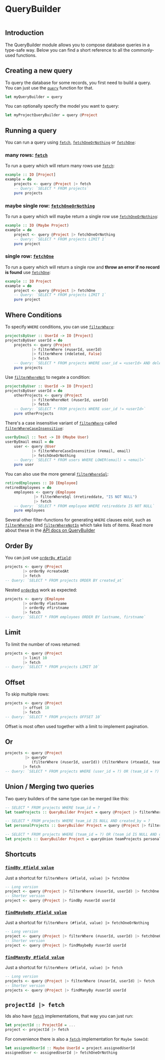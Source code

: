 # QueryBuilder

```toc

```

## Introduction

The QueryBuilder module allows you to compose database queries in a type-safe way. Below you can find a short reference to all the commonly-used functions.

## Creating a new query

To query the database for some records, you first need to build a query.
You can just use the [`query`](https://ihp.digitallyinduced.com/api-docs/IHP-QueryBuilder.html#v:query) function for that.

```haskell
let myQueryBuilder = query
```

You can optionally specify the model you want to query:

```haskell
let myProjectQueryBuilder = query @Project
```

## Running a query

You can run a query using [`fetch`](https://ihp.digitallyinduced.com/api-docs/IHP-Fetch.html#v:fetch), [`fetchOneOrNothing`](https://ihp.digitallyinduced.com/api-docs/IHP-Fetch.html#v:fetchOneOrNothing) or [`fetchOne`](https://ihp.digitallyinduced.com/api-docs/IHP-Fetch.html#v:fetchOne):

### many rows: [`fetch`](https://ihp.digitallyinduced.com/api-docs/IHP-Fetch.html#v:fetch)

To run a query which will return many rows use [`fetch`](https://ihp.digitallyinduced.com/api-docs/IHP-Fetch.html#v:fetch):

```haskell
example :: IO [Project]
example = do
    projects <- query @Project |> fetch
    -- Query: `SELECT * FROM projects`
    pure projects
```

### maybe single row: [`fetchOneOrNothing`](https://ihp.digitallyinduced.com/api-docs/IHP-Fetch.html#v:fetchOneOrNothing)

To run a query which will maybe return a single row use [`fetchOneOrNothing`](https://ihp.digitallyinduced.com/api-docs/IHP-Fetch.html#v:fetchOneOrNothing):

```haskell
example :: IO (Maybe Project)
example = do
    project <- query @Project |> fetchOneOrNothing
    -- Query: `SELECT * FROM projects LIMIT 1`
    pure project
```

### single row: [`fetchOne`](https://ihp.digitallyinduced.com/api-docs/IHP-Fetch.html#v:fetchOne)

To run a query which will return a single row and **throw an error if no record is found** use [`fetchOne`](https://ihp.digitallyinduced.com/api-docs/IHP-Fetch.html#v:fetchOne):

```haskell
example :: IO Project
example = do
    project <- query @Project |> fetchOne
    -- Query: `SELECT * FROM projects LIMIT 1`
    pure project
```

## Where Conditions

To specify `WHERE` conditions, you can use [`filterWhere`](https://ihp.digitallyinduced.com/api-docs/IHP-QueryBuilder.html#v:filterWhere):

```haskell
projectsByUser :: UserId -> IO [Project]
projectsByUser userId = do
    projects <- query @Project
            |> filterWhere (#userId, userId)
            |> filterWhere (#deleted, False)
            |> fetch
    -- Query: `SELECT * FROM projects WHERE user_id = <userId> AND deleted = false`
    pure projects
```

Use [`filterWhereNot`](https://ihp.digitallyinduced.com/api-docs/IHP-QueryBuilder.html#v:filterWhereNot) to negate a condition:

```haskell
projectsByUser :: UserId -> IO [Project]
projectsByUser userId = do
    otherProjects <- query @Project
            |> filterWhereNot (#userId, userId)
            |> fetch
    -- Query: `SELECT * FROM projects WHERE user_id != <userId>`
    pure otherProjects
```

There's a case insensitive variant of [`filterWhere`](https://ihp.digitallyinduced.com/api-docs/IHP-QueryBuilder.html#v:filterWhere) called [`filterWhereCaseInsensitive`](https://ihp.digitallyinduced.com/api-docs/IHP-QueryBuilder.html#v:filterWhereCaseInsensitive):

```haskell
userByEmail :: Text -> IO (Maybe User)
userByEmail email = do
    user <- query @User
            |> filterWhereCaseInsensitive (#email, email)
            |> fetchOneOrNothing
    -- Query: `SELECT * FROM users WHERE LOWER(email) = <email>`
    pure user
```

You can also use the more general [`filterWhereSql`](https://ihp.digitallyinduced.com/api-docs/IHP-QueryBuilder.html#v:filterWhereSql):

```haskell
retiredEmployees :: IO [Employee]
retiredEmployees = do
    employees <- query @Employee
             |> filterWhereSql (#retireddate, "IS NOT NULL")
             |> fetch
    -- Query: `SELECT * FROM employee WHERE retireddate IS NOT NULL`
    pure employees
```

Several other filter-functions for generating `WHERE` clauses exist, such as [`filterWhereIn`](https://ihp.digitallyinduced.com/api-docs/IHP-QueryBuilder.html#v:filterWhereIn) and [`filterWhereNotIn`](https://ihp.digitallyinduced.com/api-docs/IHP-QueryBuilder.html#v:filterWhereNotIn) which take lists of items. Read more about these in the [API docs on QueryBuilder](https://ihp.digitallyinduced.com/api-docs/IHP-QueryBuilder.html)

## Order By

You can just use [`orderBy #field`](https://ihp.digitallyinduced.com/api-docs/IHP-QueryBuilder.html#v:orderBy):

```haskell
projects <- query @Project
        |> orderBy #createdAt
        |> fetch
-- Query: `SELECT * FROM projects ORDER BY created_at`
```

Nested [`orderBy`s](https://ihp.digitallyinduced.com/api-docs/IHP-QueryBuilder.html#v:orderBy) work as expected:

```haskell
projects <- query @Employee
        |> orderBy #lastname
        |> orderBy #firstname
        |> fetch
-- Query: `SELECT * FROM employees ORDER BY lastname, firstname`
```

## Limit

To limit the number of rows returned:

```haskell
projects <- query @Project
        |> limit 10
        |> fetch
-- Query: `SELECT * FROM projects LIMIT 10`
```

## Offset

To skip multiple rows:

```haskell
projects <- query @Project
        |> offset 10
        |> fetch
-- Query: `SELECT * FROM projects OFFSET 10`
```

Offset is most often used together with a limit to implement pagination.

## Or

```haskell
projects <- query @Project
         |> queryOr
            (filterWhere (#userId, userId)) (filterWhere (#teamId, teamId))
        |> fetch
-- Query: `SELECT * FROM projects WHERE (user_id = ?) OR (team_id = ?)`
```

## Union / Merging two queries

Two query builders of the same type can be merged like this:

```haskell
-- SELECT * FROM projects WHERE team_id = ?
let teamProjects :: QueryBuilder Project = query @Project |> filterWhere (#teamId, teamId)

-- SELECT * FROM projects WHERE team_id IS NULL AND created_by = ?
let personalProjects :: QueryBuilder Project = query @Project |> filterWhere (#teamId, Nothing) |> filterWhere (#createdBy, currentUserId)

-- SELECT * FROM projects WHERE (team_id = ?) OR (team_id IS NULL AND created_by = ?)
let projects :: QueryBuilder Project = queryUnion teamProjects personalProjects
```

## Shortcuts

### [`findBy #field value`](https://ihp.digitallyinduced.com/api-docs/IHP-Fetch.html#v:findBy)

Just a shortcut for `filterWhere (#field, value) |> fetchOne`

```haskell
-- Long version
project <- query @Project |> filterWhere (#userId, userId) |> fetchOne
-- Shorter version
project <- query @Project |> findBy #userId userId
```

### [`findMaybeBy #field value`](https://ihp.digitallyinduced.com/api-docs/IHP-Fetch.html#v:findMaybeBy)

Just a shortcut for `filterWhere (#field, value) |> fetchOneOrNothing`

```haskell
-- Long version
project <- query @Project |> filterWhere (#userId, userId) |> fetchOneOrNothing
-- Shorter version
project <- query @Project |> findMaybeBy #userId userId
```

### [`findManyBy #field value`](https://ihp.digitallyinduced.com/api-docs/IHP-Fetch.html#v:findManyBy)

Just a shortcut for `filterWhere (#field, value) |> fetch`

```haskell
-- Long version
projects <- query @Project |> filterWhere (#userId, userId) |> fetch
-- Shorter version
projects <- query @Project |> findManyBy #userId userId
```

## `projectId |> fetch`

Ids also have [`fetch`](https://ihp.digitallyinduced.com/api-docs/IHP-Fetch.html#v:fetch) implementations, that way you can just run:

```haskell
let projectId :: ProjectId = ...
project <- projectId |> fetch
```

For convenience there is also a [`fetch`](https://ihp.digitallyinduced.com/api-docs/IHP-Fetch.html#v:fetch) implementation for `Maybe SomeId`:

```haskell
let assignedUserId :: Maybe UserId = project.assignedUserId
assignedUser <- assignedUserId |> fetchOneOrNothing
```
